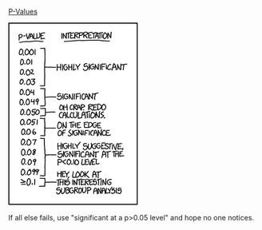 [P-Values](https://xkcd.com/1478)

![P-Values](./random_comic.png)

If all else fails, use "significant at a p>0.05 level" and hope no one notices.

